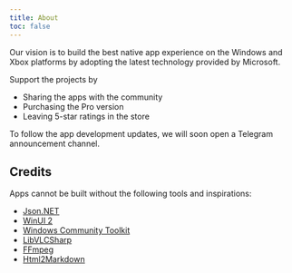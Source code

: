 ```yaml
---
title: About
toc: false
---
```


Our vision is to build the best native app experience on the Windows and Xbox platforms by adopting the latest technology provided by Microsoft.

Support the projects by

- Sharing the apps with the community
- Purchasing the Pro version
- Leaving 5-star ratings in the store

To follow the app development updates, we will soon open a Telegram announcement channel.

## Credits

Apps cannot be built without the following tools and inspirations:

- [Json.NET](https://www.newtonsoft.com/json)
- [WinUI 2](https://learn.microsoft.com/en-us/windows/apps/winui/winui2/)
- [Windows Community Toolkit](https://aka.ms/wct)
- [LibVLCSharp](https://code.videolan.org/videolan/LibVLCSharp)
- [FFmpeg](https://ffmpeg.org/)
- [Html2Markdown](https://github.com/mysticmind/reversemarkdown-net)
